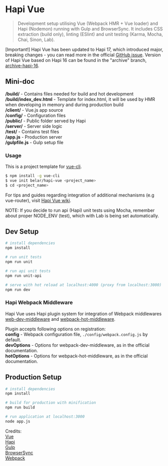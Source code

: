 # Hapi Vue

> Development setup utilising Vue (Webpack HMR + Vue loader) and Hapi (Nodemon) running with Gulp and BrowserSync. It includes CSS extraction (build only), linting (ESlint) and unit testing (Karma, Mocha, Chai, Sinon, Lab).

[Important!] Hapi Vue has been updated to Hapi 17, which introduced major, breaking changes - you can read more in the official [GitHub issue](https://github.com/hapijs/hapi/issues/3658). Version of Hapi Vue based on Hapi 16 can be found in the "archive" branch, [archive-hapi-16](https://github.com/Belar/hapi-vue/tree/archive-hapi-16).

## Mini-doc

**/build/** - Contains files needed for build and hot development  
**/build/index_dev.html** - Template for index.html, it will be used by HMR when developing in memory and during production build   
**/client/** - Vue.js app source  
**/config/** - Configuration files  
**/public/** - Public folder served by Hapi  
**/server/** - Server side logic  
**/test/** -   Contains test files  
**/app.js**  - Production server  
**/gulpfile.js**  - Gulp setup file   

### Usage

This is a project template for [vue-cli](https://github.com/vuejs/vue-cli).

``` bash
$ npm install -g vue-cli
$ vue init belar/hapi-vue <project_name>
$ cd <project_name>
```

For tips and guides regarding integration of additional mechanisms (e.g vue-router), visit [Hapi Vue wiki](https://github.com/Belar/hapi-vue/wiki).

NOTE: If you decide to run api (Hapi) unit tests using Mocha, remember about proper NODE_ENV (test), which with Lab is being set automatically.

## Dev Setup

``` bash
# install dependencies
npm install

# run unit tests
npm run unit

# run api unit tests
npm run unit-api

# serve with hot reload at localhost:4000 (proxy from localhost:3000)
npm run dev
```

### Hapi Webpack Middleware

Hapi Vue uses Hapi plugin system for integration of Webpack middlewares [web-dev-middleware](https://github.com/webpack/webpack-dev-middleware) and [webpack-hot-middleware](https://github.com/glenjamin/webpack-hot-middleware).

Plugin accepts following options on registration:  
**config** - Webpack configuration file, `./config/webpack.config.js` by default.  
**devOptions** - Options for webpack-dev-middleware, as in the official documentation.  
**hotOptions** - Options for webpack-hot-middleware, as in the official documentation.  
## Production Setup

``` bash
# install dependencies
npm install

# build for production with minification
npm run build

# run application at localhost:3000
node app.js
```

Credits:  
[Vue](https://vuejs.org/)  
[Hapi](http://hapijs.com/)  
[Gulp](https://gulpjs.com/)  
[BrowserSync](https://www.browsersync.io/)  
[Webpack](https://webpack.js.org/)   
